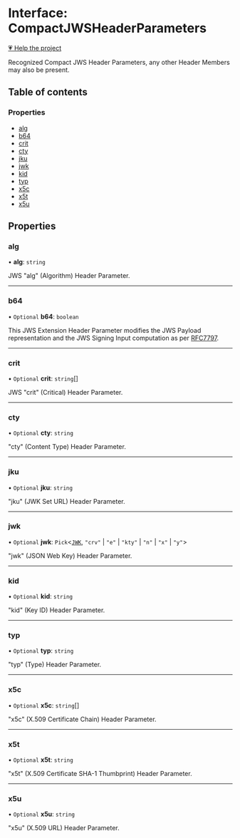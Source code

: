 # Interface: CompactJWSHeaderParameters

[💗 Help the project](https://github.com/sponsors/panva)

Recognized Compact JWS Header Parameters, any other Header Members
may also be present.

## Table of contents

### Properties

- [alg](types.CompactJWSHeaderParameters.md#alg)
- [b64](types.CompactJWSHeaderParameters.md#b64)
- [crit](types.CompactJWSHeaderParameters.md#crit)
- [cty](types.CompactJWSHeaderParameters.md#cty)
- [jku](types.CompactJWSHeaderParameters.md#jku)
- [jwk](types.CompactJWSHeaderParameters.md#jwk)
- [kid](types.CompactJWSHeaderParameters.md#kid)
- [typ](types.CompactJWSHeaderParameters.md#typ)
- [x5c](types.CompactJWSHeaderParameters.md#x5c)
- [x5t](types.CompactJWSHeaderParameters.md#x5t)
- [x5u](types.CompactJWSHeaderParameters.md#x5u)

## Properties

### alg

• **alg**: `string`

JWS "alg" (Algorithm) Header Parameter.

___

### b64

• `Optional` **b64**: `boolean`

This JWS Extension Header Parameter modifies the JWS Payload
representation and the JWS Signing Input computation as per
[RFC7797](https://www.rfc-editor.org/rfc/rfc7797).

___

### crit

• `Optional` **crit**: `string`[]

JWS "crit" (Critical) Header Parameter.

___

### cty

• `Optional` **cty**: `string`

"cty" (Content Type) Header Parameter.

___

### jku

• `Optional` **jku**: `string`

"jku" (JWK Set URL) Header Parameter.

___

### jwk

• `Optional` **jwk**: `Pick`<[`JWK`](types.JWK.md), ``"crv"`` \| ``"e"`` \| ``"kty"`` \| ``"n"`` \| ``"x"`` \| ``"y"``\>

"jwk" (JSON Web Key) Header Parameter.

___

### kid

• `Optional` **kid**: `string`

"kid" (Key ID) Header Parameter.

___

### typ

• `Optional` **typ**: `string`

"typ" (Type) Header Parameter.

___

### x5c

• `Optional` **x5c**: `string`[]

"x5c" (X.509 Certificate Chain) Header Parameter.

___

### x5t

• `Optional` **x5t**: `string`

"x5t" (X.509 Certificate SHA-1 Thumbprint) Header Parameter.

___

### x5u

• `Optional` **x5u**: `string`

"x5u" (X.509 URL) Header Parameter.
